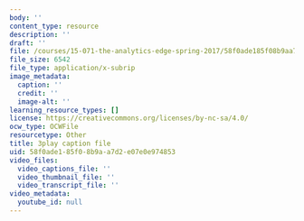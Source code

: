 ```yaml
---
body: ''
content_type: resource
description: ''
draft: ''
file: /courses/15-071-the-analytics-edge-spring-2017/58f0ade185f08b9aa7d2e07e0e974853_n19qLvOY-rc.srt
file_size: 6542
file_type: application/x-subrip
image_metadata:
  caption: ''
  credit: ''
  image-alt: ''
learning_resource_types: []
license: https://creativecommons.org/licenses/by-nc-sa/4.0/
ocw_type: OCWFile
resourcetype: Other
title: 3play caption file
uid: 58f0ade1-85f0-8b9a-a7d2-e07e0e974853
video_files:
  video_captions_file: ''
  video_thumbnail_file: ''
  video_transcript_file: ''
video_metadata:
  youtube_id: null
---
```


